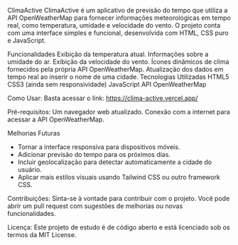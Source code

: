 ClimaActive
ClimaActive é um aplicativo de previsão do tempo que utiliza a API OpenWeatherMap para fornecer informações meteorológicas em tempo real, como temperatura, umidade e velocidade do vento. O projeto conta com uma interface simples e funcional, desenvolvida com HTML, CSS puro e JavaScript.

Funcionalidades
Exibição da temperatura atual.
Informações sobre a umidade do ar.
Exibição da velocidade do vento.
Ícones dinâmicos de clima fornecidos pela própria API OpenWeatherMap.
Atualização dos dados em tempo real ao inserir o nome de uma cidade.
Tecnologias Utilizadas
HTML5
CSS3 (ainda sem responsividade)
JavaScript
API OpenWeatherMap

Como Usar:
Basta acessar o link: https://clima-active.vercel.app/

Pré-requisitos:
Um navegador web atualizado.
Conexão com a internet para acessar a API OpenWeatherMap.

Melhorias Futuras
- Tornar a interface responsiva para dispositivos móveis.
- Adicionar previsão do tempo para os próximos dias.
- Incluir geolocalização para detectar automaticamente a cidade do usuário.
- Aplicar mais estilos visuais usando Tailwind CSS ou outro framework CSS.

Contribuições:
Sinta-se à vontade para contribuir com o projeto. Você pode abrir um pull request com sugestões de melhorias ou novas funcionalidades.

Licença:
Este projeto de estudo é de código aberto e está licenciado sob os termos da MIT License.
